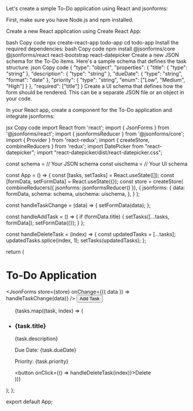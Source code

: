 Let's create a simple To-Do application using React and jsonforms:

First, make sure you have Node.js and npm installed.

Create a new React application using Create React App:

bash
Copy code
npx create-react-app todo-app
cd todo-app
Install the required dependencies:
bash
Copy code
npm install @jsonforms/core @jsonforms/react react-bootstrap react-datepicker
Create a new JSON schema for the To-Do items. Here's a sample schema that defines the task structure:
json
Copy code
{
  "type": "object",
  "properties": {
    "title": { "type": "string" },
    "description": { "type": "string" },
    "dueDate": { "type": "string", "format": "date" },
    "priority": { "type": "string", "enum": ["Low", "Medium", "High"] }
  },
  "required": ["title"]
}
Create a UI schema that defines how the form should be rendered. This can be a separate JSON file or an object in your code.

In your React app, create a component for the To-Do application and integrate jsonforms:

jsx
Copy code
import React from 'react';
import { JsonForms } from '@jsonforms/react';
import { jsonformsReducer } from '@jsonforms/core';
import { Provider } from 'react-redux';
import { createStore, combineReducers } from 'redux';
import DatePicker from "react-datepicker";
import "react-datepicker/dist/react-datepicker.css";

const schema = // Your JSON schema
const uischema = // Your UI schema

const App = () => {
  const [tasks, setTasks] = React.useState([]);
  const [formData, setFormData] = React.useState({});
  const store = createStore(
    combineReducers({ jsonforms: jsonformsReducer() }),
    {
      jsonforms: {
        data: formData,
        schema: schema,
        uischema: uischema,
      },
    }
  );

  const handleTaskChange = (data) => {
    setFormData(data);
  };

  const handleAddTask = () => {
    if (formData.title) {
      setTasks([...tasks, formData]);
      setFormData({});
    }
  };

  const handleDeleteTask = (index) => {
    const updatedTasks = [...tasks];
    updatedTasks.splice(index, 1);
    setTasks(updatedTasks);
  };

  return (
    <div>
      <h1>To-Do Application</h1>
      <JsonForms
        store={store}
        onChange={({ data }) => handleTaskChange(data)}
      />
      <button onClick={handleAddTask}>Add Task</button>
      <ul>
        {tasks.map((task, index) => (
          <li key={index}>
            <h3>{task.title}</h3>
            <p>{task.description}</p>
            <p>Due Date: {task.dueDate}</p>
            <p>Priority: {task.priority}</p>
            <button onClick={() => handleDeleteTask(index)}>Delete</button>
          </li>
        ))}
      </ul>
    </div>
  );
};

export default App;
